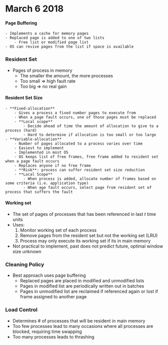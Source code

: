 # March 6 2018
#### Page Buffering
    - Implements a cache for memory pages
    - Replaced page is added to one of two lists
        - Free list or modified page list
    - OS can revive pages from the list if space is available

### Resident Set
- Pages of process in memory
    - The smaller the amount, the more processes
    - Too small => high fault rate
    - Too big => no real gain

#### Resident Set Size
    - **Fixed-allocation**
        - Gives a process a fixed number pages to execute from
        - When a page fault occurs, one of those pages must be replaced
        - **Local scope**
            - Decide ahead of time the amount of allocation to give to a process (hard)
            - Hard to determine if allocation is too small or too large
    - **Variable-allocation**
        - Number of pages allocated to a process varies over time
        - Easiest to implement
        - Implemented in most OS
        - OS keeps list of free frames, free frame added to resident set when a page fault occurs
        - Replaces anyone if no free frame
        - **Risk**: process can suffer resident set size reduction
        - **Local Scope**
            - When process is added, allocate number of frames based on some criteria (i.e. application type)
            - When age fault occurs, select page from resident set of process that suffers the fault
            
#### Working set 
- The set of pages of processes that has been referenced in last _t_ time units
- Uses:
    1. Monitor working set of each process
    2. Remove pages from the resident set but not the working set (LRU)
    3. Process may only execute its working set if its in main memory
- Not practical to implement, past does not predict future, optimal window size unknown

### Cleaning Policy
- Best approach uses page buffering
    - Replaced pages are placed in modified and unmodified lists
    - Pages in modified list are periodically written out in batches
    - Pages in unmodified list are reclaimed if referenced again or lost if frame assigned to another page

### Load Control
- Determines # of processes that will be resident in main memory
- Too few processes lead to many occasions where all processes are blocked, requiring time swapping
- Too many processes leads to thrashing
